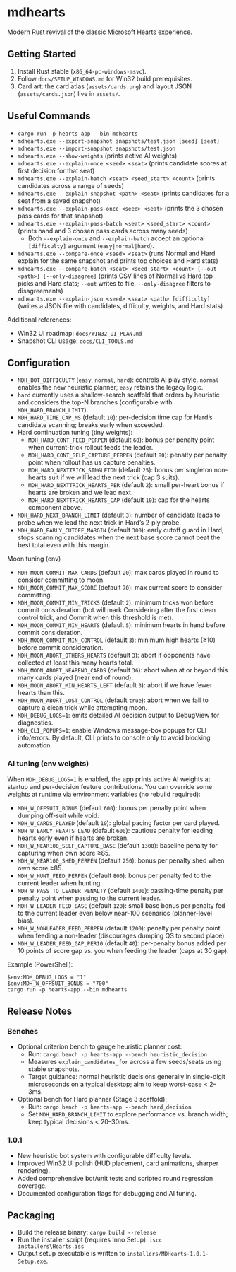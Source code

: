 ﻿# mdhearts

Modern Rust revival of the classic Microsoft Hearts experience.

## Getting Started
1. Install Rust stable (`x86_64-pc-windows-msvc`).
2. Follow `docs/SETUP_WINDOWS.md` for Win32 build prerequisites.
3. Card art: the card atlas (`assets/cards.png`) and layout JSON (`assets/cards.json`) live in `assets/`.

## Useful Commands
- `cargo run -p hearts-app --bin mdhearts`
- `mdhearts.exe --export-snapshot snapshots/test.json [seed] [seat]`
- `mdhearts.exe --import-snapshot snapshots/test.json`
- `mdhearts.exe --show-weights` (prints active AI weights)
- `mdhearts.exe --explain-once <seed> <seat>` (prints candidate scores at first decision for that seat)
- `mdhearts.exe --explain-batch <seat> <seed_start> <count>` (prints candidates across a range of seeds)
- `mdhearts.exe --explain-snapshot <path> <seat>` (prints candidates for a seat from a saved snapshot)
- `mdhearts.exe --explain-pass-once <seed> <seat>` (prints the 3 chosen pass cards for that snapshot)
- `mdhearts.exe --explain-pass-batch <seat> <seed_start> <count>` (prints hand and 3 chosen pass cards across many seeds)
  - Both `--explain-once` and `--explain-batch` accept an optional `[difficulty]` argument (`easy|normal|hard`).
- `mdhearts.exe --compare-once <seed> <seat>` (runs Normal and Hard explain for the same snapshot and prints top choices and Hard stats)
- `mdhearts.exe --compare-batch <seat> <seed_start> <count> [--out <path>] [--only-disagree]` (prints CSV lines of Normal vs Hard top picks and Hard stats; `--out` writes to file, `--only-disagree` filters to disagreements)
- `mdhearts.exe --explain-json <seed> <seat> <path> [difficulty]` (writes a JSON file with candidates, difficulty, weights, and Hard stats)

Additional references:
- Win32 UI roadmap: `docs/WIN32_UI_PLAN.md`
- Snapshot CLI usage: `docs/CLI_TOOLS.md`


## Configuration
- `MDH_BOT_DIFFICULTY` (`easy`, `normal`, `hard`): controls AI play style. `normal` enables the new heuristic planner; `easy` retains the legacy logic.
- `hard` currently uses a shallow-search scaffold that orders by heuristic and considers the top-N branches (configurable with `MDH_HARD_BRANCH_LIMIT`).
- `MDH_HARD_TIME_CAP_MS` (default `10`): per-decision time cap for Hard’s candidate scanning; breaks early when exceeded.
- Hard continuation tuning (tiny weights):
  - `MDH_HARD_CONT_FEED_PERPEN` (default `60`): bonus per penalty point when current-trick rollout feeds the leader.
  - `MDH_HARD_CONT_SELF_CAPTURE_PERPEN` (default `80`): penalty per penalty point when rollout has us capture penalties.
  - `MDH_HARD_NEXTTRICK_SINGLETON` (default `25`): bonus per singleton non-hearts suit if we will lead the next trick (cap 3 suits).
  - `MDH_HARD_NEXTTRICK_HEARTS_PER` (default `2`): small per-heart bonus if hearts are broken and we lead next.
  - `MDH_HARD_NEXTTRICK_HEARTS_CAP` (default `10`): cap for the hearts component above.
- `MDH_HARD_NEXT_BRANCH_LIMIT` (default `3`): number of candidate leads to probe when we lead the next trick in Hard’s 2‑ply probe.
- `MDH_HARD_EARLY_CUTOFF_MARGIN` (default `300`): early cutoff guard in Hard; stops scanning candidates when the next base score cannot beat the best total even with this margin.

Moon tuning (env)
- `MDH_MOON_COMMIT_MAX_CARDS` (default `20`): max cards played in round to consider committing to moon.
- `MDH_MOON_COMMIT_MAX_SCORE` (default `70`): max current score to consider committing.
- `MDH_MOON_COMMIT_MIN_TRICKS` (default `2`): minimum tricks won before commit consideration (bot will mark Considering after the first clean control trick, and Commit when this threshold is met).
- `MDH_MOON_COMMIT_MIN_HEARTS` (default `5`): minimum hearts in hand before commit consideration.
- `MDH_MOON_COMMIT_MIN_CONTROL` (default `3`): minimum high hearts (≥10) before commit consideration.
- `MDH_MOON_ABORT_OTHERS_HEARTS` (default `3`): abort if opponents have collected at least this many hearts total.
- `MDH_MOON_ABORT_NEAREND_CARDS` (default `36`): abort when at or beyond this many cards played (near end of round).
- `MDH_MOON_ABORT_MIN_HEARTS_LEFT` (default `3`): abort if we have fewer hearts than this.
- `MDH_MOON_ABORT_LOST_CONTROL` (default `true`): abort when we fail to capture a clean trick while attempting moon.
- `MDH_DEBUG_LOGS=1`: emits detailed AI decision output to DebugView for diagnostics.
- `MDH_CLI_POPUPS=1`: enable Windows message-box popups for CLI info/errors. By default, CLI prints to console only to avoid blocking automation.

### AI tuning (env weights)
When `MDH_DEBUG_LOGS=1` is enabled, the app prints active AI weights at startup and per-decision feature contributions. You can override some weights at runtime via environment variables (no rebuild required):

- `MDH_W_OFFSUIT_BONUS` (default `600`): bonus per penalty point when dumping off-suit while void.
- `MDH_W_CARDS_PLAYED` (default `10`): global pacing factor per card played.
- `MDH_W_EARLY_HEARTS_LEAD` (default `600`): cautious penalty for leading hearts early even if hearts are broken.
- `MDH_W_NEAR100_SELF_CAPTURE_BASE` (default `1300`): baseline penalty for capturing when own score ≥85.
- `MDH_W_NEAR100_SHED_PERPEN` (default `250`): bonus per penalty shed when own score ≥85.
- `MDH_W_HUNT_FEED_PERPEN` (default `800`): bonus per penalty fed to the current leader when hunting.
- `MDH_W_PASS_TO_LEADER_PENALTY` (default `1400`): passing-time penalty per penalty point when passing to the current leader.
- `MDH_W_LEADER_FEED_BASE` (default `120`): small base bonus per penalty fed to the current leader even below near-100 scenarios (planner-level bias).
- `MDH_W_NONLEADER_FEED_PERPEN` (default `1200`): penalty per penalty point when feeding a non-leader (discourages dumping QS to second place).
- `MDH_W_LEADER_FEED_GAP_PER10` (default `40`): per-penalty bonus added per 10 points of score gap vs. you when feeding the leader (caps at 30 gap).

Example (PowerShell):
```
$env:MDH_DEBUG_LOGS = "1"
$env:MDH_W_OFFSUIT_BONUS = "700"
cargo run -p hearts-app --bin mdhearts
```


## Release Notes
### Benches
- Optional criterion bench to gauge heuristic planner cost:
  - Run: `cargo bench -p hearts-app --bench heuristic_decision`
  - Measures `explain_candidates_for` across a few seeds/seats using stable snapshots.
  - Target guidance: normal heuristic decisions generally in single-digit microseconds on a typical desktop; aim to keep worst-case < 2–3ms.
- Optional bench for Hard planner (Stage 3 scaffold):
  - Run: `cargo bench -p hearts-app --bench hard_decision`
  - Set `MDH_HARD_BRANCH_LIMIT` to explore performance vs. branch width; keep typical decisions < 20–30ms.

### 1.0.1
- New heuristic bot system with configurable difficulty levels.
- Improved Win32 UI polish (HUD placement, card animations, sharper rendering).
- Added comprehensive bot/unit tests and scripted round regression coverage.
- Documented configuration flags for debugging and AI tuning.


## Packaging
- Build the release binary: `cargo build --release`
- Run the installer script (requires Inno Setup): `iscc installers\Hearts.iss`
- Output setup executable is written to `installers/MDHearts-1.0.1-Setup.exe`.

